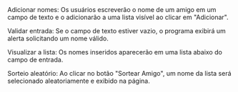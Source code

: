<title>Funcionalidades do Projeto</title>
Adicionar nomes: Os usuários escreverão o nome de um amigo em um campo de texto e o adicionarão a uma lista visível ao clicar em "Adicionar".

Validar entrada: Se o campo de texto estiver vazio, o programa exibirá um alerta solicitando um nome válido.

Visualizar a lista: Os nomes inseridos aparecerão em uma lista abaixo do campo de entrada.

Sorteio aleatório: Ao clicar no botão "Sortear Amigo", um nome da lista será selecionado aleatoriamente e exibido na página.
